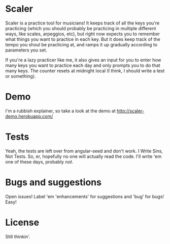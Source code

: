 Scaler
======
Scaler is a practice tool for musicians! It keeps track of all the keys you're practicing (which you should probably be practicing in multiple different ways, like scales, arpeggios, etc), but right now expects you to remember what things you want to practice in each key. But it does keep track of the tempo you shoul be practicing at, and ramps it up gradually according to parameters you set.

If you're a lazy practicer like me, it also gives an input for you to enter how many keys you want to practice each day and only prompts you to do that many keys. The counter resets at midnight local (I think, I should write a test or something).

Demo
====
I'm a rubbish explainer, so take a look at the demo at http://scaler-demo.herokuapp.com/

Tests
=====
Yeah, the tests are left over from angular-seed and don't work. I Write Sins, Not Tests. So, er, hopefully no one will actually read the code. I'll write 'em one of these days, probably _not_.

Bugs and suggestions
====================
Open issues! Label 'em 'enhancements' for suggestions and 'bug' for bugs! Easy!

License
=======
Still thinkin'.
